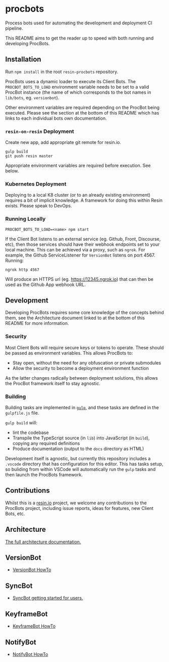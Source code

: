 # procbots

Process bots used for automating the development and deployment CI pipeline.

This README aims to get the reader up to speed with both running and developing ProcBots.

## Installation

Run `npm install` in the root `resin-procbots` repository.

ProcBots uses a dynamic loader to execute its Client Bots. The `PROCBOT_BOTS_TO_LOAD` environment variable needs to be set to a valid ProcBot instance (the name of which corresponds to the bot names in `lib/bots`, eg. `versionbot`).

Other environment variables are required depending on the ProcBot being executed. Please see the section at the bottom of this README which has links to each individual bots own documentation.

### `resin-on-resin` Deployment

Create new app, add appropriate git remote for resin.io.

```
gulp build
git push resin master
```

Appropriate environment variables are required before execution. See below.

### Kubernetes Deployment

Deploying to a local K8 cluster (or to an already existing environment) requires a bit of implicit knowledge. A framework for doing this within Resin exists. Please speak to DevOps.

### Running Locally

```
PROCBOT_BOTS_TO_LOAD=<name> npm start
```

If the Client Bot listens to an external service (eg. Github, Front, Discourse, etc), then those services should have their webhook endpoints set to your local machine. This can be achieved via a proxy, such as `ngrok`. For example, the Github ServiceListener for `VersionBot` listens on port 4567. Running:
```
ngrok http 4567
```
Will produce an HTTPS url (eg. https://12345.ngrok.io) that can then be used as the Github App webhook URL.

## Development

Developing ProcBots requires some core knowledge of the concepts behind them, see the Architecture document linked to at the bottom of this README for more information.

### Security

Most Client Bots will require secure keys or tokens to operate. These should be passed as environment variables. This allows ProcBots to:
* Stay open, without the need for any obfuscation or private submodules
* Allow the security to become a deployment environment function

As the latter changes radically between deployment solutions, this allows the ProcBot framework itself to stay agnostic.

### Building

Building tasks are implemented in [`gulp`](http://gulpjs.com/), and these tasks are defined in the `gulpfile.js` file.

`gulp build` will:
* lint the codebase
* Transpile the TypeScript source (in `lib`) into JavaScript (in `build`), copying any required definitions
* Produce documentation (output to the `docs` directory as HTML)

Development itself is agnostic, but currently this repository includes a `.vscode` directory that has configuration for this editor. This has tasks setup, so buliding from within VSCode will automatically run the `gulp` tasks and then launch the ProcBots framework.

## Contributions

Whilst this is a [resin.io](http://resin.io) project, we welcome any contributions to the ProcBots project, including issue reports, ideas for features, new Client Bots, etc.

## Architecture

[The full architecture documentation.](https://resin-io-modules.github.io/resin-procbots/media/Architecture/procbot-architecture.md)

## VersionBot

* [VersionBot HowTo](https://github.com/resin-io-modules/resin-procbots/blob/master/docs/media/VersionBot/versionbot.md)

## SyncBot

* [SyncBot getting started for users.](https://github.com/resin-io-modules/resin-procbots/blob/master/docs/media/SyncBot/syncbot-readme.md)

## KeyframeBot

* [KeyframeBot HowTo](https://github.com/resin-io-modules/resin-procbots/blob/master/docs/media/KeyframeBot/keyframebot.md)

## NotifyBot

* [NotifyBot HowTo](https://github.com/resin-io-modules/resin-procbots/blob/master/docs/media/NotifyBot/notifybot.md)
